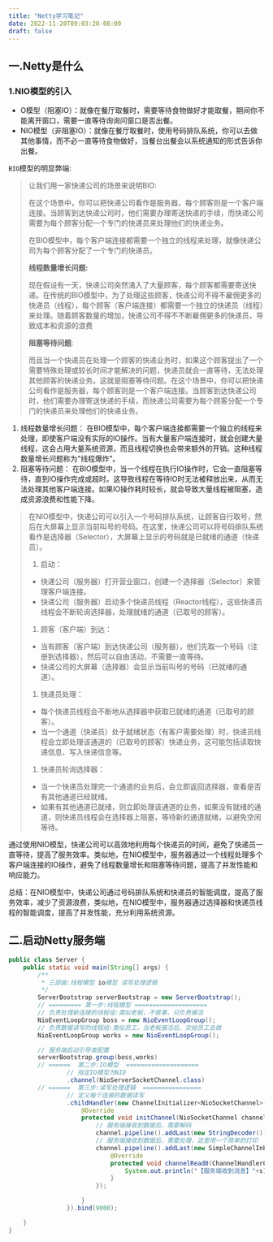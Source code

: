 ```yaml
---
title: "Netty学习笔记"
date: 2022-11-20T09:03:20-08:00
draft: false
---
```

## 一.Netty是什么

### 1.NIO模型的引入

- O模型（阻塞IO）：就像在餐厅取餐时，需要等待食物做好才能取餐，期间你不能离开窗口，需要一直等待询询问窗口是否出餐。
- NIO模型（非阻塞IO）：就像在餐厅取餐时，使用号码排队系统，你可以去做其他事情，而不必一直等待食物做好，当餐台出餐会以系统通知的形式告诉你出餐。

`BIO`模型的明显弊端:

>让我们用一家快递公司的场景来说明BIO:
>
>在这个场景中，你可以把快递公司看作是服务器，每个顾客则是一个客户端连接。当顾客到达快递公司时，他们需要办理寄送快递的手续，而快递公司需要为每个顾客分配一个专门的快递员来处理他们的快递业务。
>
>在BIO模型中，每个客户端连接都需要一个独立的线程来处理，就像快递公司为每个顾客分配了一个专门的快递员。
>
>**线程数量增长问题:**
>
>现在假设有一天，快递公司突然涌入了大量顾客，每个顾客都需要寄送快递。在传统的BIO模型中，为了处理这些顾客，快递公司不得不雇佣更多的快递员（线程），每个顾客（客户端连接）都需要一个独立的快递员（线程）来处理。随着顾客数量的增加，快递公司不得不不断雇佣更多的快递员，导致成本和资源的浪费
>
>**阻塞等待问题**:
>
>而且当一个快递员在处理一个顾客的快递业务时，如果这个顾客提出了一个需要特殊处理或较长时间才能解决的问题，快递员就会一直等待，无法处理其他顾客的快递业务。这就是阻塞等待问题。在这个场景中，你可以把快递公司看作是服务器，每个顾客则是一个客户端连接。当顾客到达快递公司时，他们需要办理寄送快递的手续，而快递公司需要为每个顾客分配一个专门的快递员来处理他们的快递业务。

1. 线程数量增长问题： 在BIO模型中，每个客户端连接都需要一个独立的线程来处理，即使客户端没有实际的IO操作。当有大量客户端连接时，就会创建大量线程，这会占用大量系统资源，而且线程切换也会带来额外的开销。这种线程数量增长问题称为"线程爆炸"。
2. 阻塞等待问题： 在BIO模型中，当一个线程在执行IO操作时，它会一直阻塞等待，直到IO操作完成或超时。这导致线程在等待IO时无法被释放出来，从而无法处理其他客户端连接。如果IO操作耗时较长，就会导致大量线程被阻塞，造成资源浪费和性能下降。

> 在NIO模型中，快递公司可以引入一个号码排队系统，让顾客自行取号，然后在大屏幕上显示当前叫号的号码。在这里，快递公司可以将号码排队系统看作是选择器（Selector），大屏幕上显示的号码就是已就绪的通道（快递员）。
>
> 1. 启动：
>
> - 快递公司（服务器）打开营业窗口，创建一个选择器（Selector）来管理客户端连接。
> - 快递公司（服务器）启动多个快递员线程（Reactor线程），这些快递员线程会不断轮询选择器，处理就绪的通道（已取号的顾客）。
>
> 1. 顾客（客户端）到达：
>
> - 当有顾客（客户端）到达快递公司（服务器），他们先取一个号码（注册到选择器），然后可以自由活动，不需要一直等待。
> - 快递公司的大屏幕（选择器）会显示当前叫号的号码（已就绪的通道）。
>
> 1. 快递员处理：
>
> - 每个快递员线程会不断地从选择器中获取已就绪的通道（已取号的顾客）。
> - 当一个通道（快递员）处于就绪状态（有客户需要处理）时，快递员线程会立即处理该通道的（已取号的顾客）快递业务，这可能包括读取快递信息、写入快递信息等。
>
> 1. 快递员轮询选择器：
>
> - 当一个快递员处理完一个通道的业务后，会立即返回选择器，查看是否有其他通道已经就绪。
> - 如果有其他通道已就绪，则立即处理该通道的业务，如果没有就绪的通道，则快递员线程会在选择器上阻塞，等待新的通道就绪，以避免空闲等待。

通过使用NIO模型，快递公司可以高效地利用每个快递员的时间，避免了快递员一直等待，提高了服务效率。类似地，在NIO模型中，服务器通过一个线程处理多个客户端连接的IO操作，避免了线程数量增长和阻塞等待问题，提高了并发性能和响应能力。

总结：在NIO模型中，快递公司通过号码排队系统和快递员的智能调度，提高了服务效率，减少了资源浪费，类似地，在NIO模型中，服务器通过选择器和快递员线程的智能调度，提高了并发性能，充分利用系统资源。



## 二.启动Netty服务端

```java
public class Server {
    public static void main(String[] args) {
        /**
         * 三部曲:线程模型 io模型 读写处理逻辑
         */
        ServerBootstrap serverBootstrap = new ServerBootstrap();
        // ========= 第一步:线程模型 ====================
        // 负责处理新连接的线程组:类似老板，不做事，只负责接活
        NioEventLoopGroup boss = new NioEventLoopGroup();
        // 负责数据读写的线程组:类似员工，当老板接活后，交给员工去做
        NioEventLoopGroup works = new NioEventLoopGroup();

        // 服务端启动引导类配置
        serverBootstrap.group(boss,works)
        // ======  第二步:IO模型  ====================
                // 指定IO模型为NIO
                .channel(NioServerSocketChannel.class)
        // ======  第三步:读写处理逻辑  ================
                // 定义每个连接的数据读写
                .childHandler(new ChannelInitializer<NioSocketChannel>() {
                    @Override
                    protected void initChannel(NioSocketChannel channel) throws Exception {
                        // 服务端接收到数据后，需要解码
                        channel.pipeline().addLast(new StringDecoder());
                        // 服务端接收到数据后，需要处理，这里用一个简单的打印
                        channel.pipeline().addLast(new SimpleChannelInboundHandler<String>() {
                            @Override
                            protected void channelRead0(ChannelHandlerContext channelHandlerContext, String s) throws Exception {
                                System.out.println("【服务端收到消息】"+s);
                            }
                        });

                    }
                }).bind(9000);

    }
}
```

